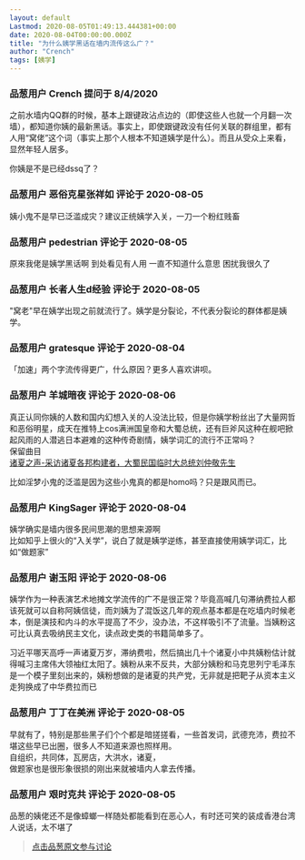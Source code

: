 ```yaml
---
layout: default
Lastmod: 2020-08-05T01:49:13.444381+00:00
date: 2020-08-04T00:00:00.000Z
title: "为什么姨学黑话在墙内流传这么广？"
author: "Crench"
tags: [姨学]
---
```



### 品葱用户 **Crench** 提问于 8/4/2020
    
之前水墙内QQ群的时候，基本上跟键政沾点边的（即使这些人也就一个月翻一次墙），都知道你姨的最新黑话。事实上，即使跟键政没有任何关联的群组里，都有人用“窝佬”这个词（事实上那个人根本不知道姨学是什么）。而且从受众上来看，显然年轻人居多。  
  
你姨是不是已经dssq了？
    
                

### 品葱用户 **恶俗克星张祥如** 评论于 2020-08-05
        
姨小鬼不是早已泛滥成灾？建议正统姨学入关，一刀一个粉红贱畜
        
                

### 品葱用户 **pedestrian** 评论于 2020-08-05
        
原來我佬是姨学黑话啊 到处看见有人用 一直不知道什么意思 困扰我很久了
        
                

### 品葱用户 **长者人生d经验** 评论于 2020-08-05
        
"窝老"早在姨学出现之前就流行了。姨学是分裂论，不代表分裂论的群体都是姨学。
        
                

### 品葱用户 **gratesque** 评论于 2020-08-04
        
「加速」两个字流传得更广，什么原因？更多人喜欢讲呗。
        
                

### 品葱用户 **羊城暗夜** 评论于 2020-08-06
        
真正认同你姨的人数和国内幻想入关的人没法比较，但是你姨学粉丝出了大量网哲和恶俗明星，成天在推特上cos满洲国皇帝和大蜀总统，还有巨斧风这种在舰吧掀起风雨的人潜逃日本避难的这种传奇剧情，姨学词汇的流行不正常吗？  
保留曲目  
[诸夏之声-采访诸夏各邦构建者，大蜀民国临时大总统刘仲敬先生]( "https://www.youtube.com/watch?v=v4y5PyzNNAg")  
  
比如淫梦小鬼的泛滥是因为这些小鬼真的都是homo吗？只是跟风而已。
        
                

### 品葱用户 **KingSager** 评论于 2020-08-04
        
姨学确实是墙内很多民间思潮的思想来源啊  
比如知乎上很火的“入关学”，说白了就是姨学逆练，甚至直接使用姨学词汇，比如“做题家”
        
                

### 品葱用户 **谢玉阳** 评论于 2020-08-06
        
姨学作为一种表演艺术地摊文学流传的广不是很正常？毕竟高喊几句滞纳费拉人都该死就可以自称阿姨信徒，而刘姨为了混饭这几年的观点基本都是在吃墙内时候老本，倒是演技和内斗的水平提高了不少，没办法，不这样吸引不了流量。当姨粉这可比认真去吸纳民主文化，读点政史类的书籍简单多了。  
  
习近平哪天高呼一声诸夏万岁，滞纳费啦，然后搞出几十个诸夏小中共姨粉估计就得喊习主席伟大领袖红太阳了。姨粉从来不反共，大部分姨粉和马克思列宁毛泽东是一个模子里刻出来的，姨粉想做的是诸夏的共产党，无非就是把靶子从资本主义走狗换成了中华费拉而已
        
                

### 品葱用户 **丁丁在美洲** 评论于 2020-08-05
        
早就有了，特别是那些黑子们个个都是暗搓搓看，一些首发词，武德充沛，费拉不堪这些早已出圈，很多人不知道来源也照样用。  
自组织，共同体，瓦房店，大洪水，诸夏，  
做题家也是很形象很损的刚出来就被墙内人拿去传播。
        
                

### 品葱用户 **艰时克共** 评论于 2020-08-05
        
品葱的姨佬还不是像蟑螂一样随处都能看到在恶心人，有时还可笑的装成香港台湾人说话，太不堪了
        
                





> [点击品葱原文参与讨论](https://pincong.rocks/question/29408)

